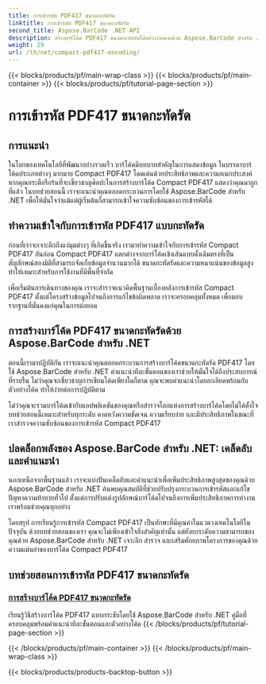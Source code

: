 ```yaml
---
title: การเข้ารหัส PDF417 ขนาดกะทัดรัด
linktitle: การเข้ารหัส PDF417 ขนาดกะทัดรัด
second_title: Aspose.BarCode .NET API
description: สร้างบาร์โค้ด PDF417 ขนาดกะทัดรัดได้อย่างง่ายดายด้วย Aspose.BarCode สำหรับ .NET ปฏิบัติตามคำแนะนำทีละขั้นตอนของเราเพื่อการเข้ารหัสที่มีประสิทธิภาพ พร้อมด้วยตัวอย่างโค้ด
weight: 29
url: /th/net/compact-pdf417-encoding/
---
```


{{< blocks/products/pf/main-wrap-class >}}
{{< blocks/products/pf/main-container >}}
{{< blocks/products/pf/tutorial-page-section >}}

# การเข้ารหัส PDF417 ขนาดกะทัดรัด


## การแนะนำ

ในโลกของเทคโนโลยีที่พัฒนาอย่างรวดเร็ว บาร์โค้ดมีบทบาทสำคัญในการแสดงข้อมูล ในบรรดาบาร์โค้ดประเภทต่างๆ มากมาย Compact PDF417 โดดเด่นด้วยประสิทธิภาพและความอเนกประสงค์ หากคุณกระตือรือร้นที่จะเชี่ยวชาญศิลปะในการสร้างบาร์โค้ด Compact PDF417 แสดงว่าคุณมาถูกที่แล้ว ในบทช่วยสอนนี้ เราจะแนะนำคุณตลอดกระบวนการโดยใช้ Aspose.BarCode สำหรับ .NET เพื่อให้มั่นใจว่าแม้แต่ผู้เริ่มต้นก็สามารถเข้าใจความซับซ้อนของการเข้ารหัสได้

## ทำความเข้าใจกับการเข้ารหัส PDF417 แบบกะทัดรัด

ก่อนที่เราจะเจาะลึกถึงแง่มุมต่างๆ ที่เกิดขึ้นจริง เรามาทำความเข้าใจกับการเข้ารหัส Compact PDF417 กันก่อน Compact PDF417 แตกต่างจากบาร์โค้ดเชิงเส้นแบบดั้งเดิมตรงที่เป็นสัญลักษณ์สองมิติที่สามารถจัดเก็บข้อมูลจำนวนมากได้ ขนาดกะทัดรัดและความหนาแน่นของข้อมูลสูงทำให้เหมาะสำหรับการใช้งานที่มีพื้นที่จำกัด

เพื่อเริ่มต้นการเดินทางของคุณ เราจะสำรวจแนวคิดพื้นฐานเบื้องหลังการเข้ารหัส Compact PDF417 ตั้งแต่โครงสร้างข้อมูลไปจนถึงการแก้ไขข้อผิดพลาด เราจะครอบคลุมทั้งหมด เพื่อมอบรากฐานที่มั่นคงแก่คุณในการต่อยอด

## การสร้างบาร์โค้ด PDF417 ขนาดกะทัดรัดด้วย Aspose.BarCode สำหรับ .NET

ตอนนี้เรามาปฏิบัติกัน เราจะแนะนำคุณตลอดกระบวนการสร้างบาร์โค้ดขนาดกะทัดรัด PDF417 โดยใช้ Aspose.BarCode สำหรับ .NET คำแนะนำทีละขั้นตอนของเราช่วยให้มั่นใจได้ถึงประสบการณ์ที่ราบรื่น ไม่ว่าคุณจะเชี่ยวชาญการเขียนโค้ดเพียงใดก็ตาม คุณจะพบคำแนะนำโดยละเอียดพร้อมกับตัวอย่างโค้ด ทำให้ง่ายต่อการปฏิบัติตาม

ไม่ว่าคุณจะรวมบาร์โค้ดเข้ากับแอปพลิเคชันของคุณหรือสำรวจโลกแห่งการสร้างบาร์โค้ดโดยไม่ได้ตั้งใจ บทช่วยสอนนี้เหมาะสำหรับทุกระดับ คาดหวังความชัดเจน ความเรียบง่าย และมีประสิทธิภาพในขณะที่เราสำรวจความซับซ้อนของการเข้ารหัส Compact PDF417

## ปลดล็อกพลังของ Aspose.BarCode สำหรับ .NET: เคล็ดลับและคำแนะนำ

นอกเหนือจากพื้นฐานแล้ว เราจะแบ่งปันเคล็ดลับและคำแนะนำเพื่อเพิ่มประสิทธิภาพสูงสุดของคุณด้วย Aspose.BarCode สำหรับ .NET ค้นพบคุณสมบัติที่ช่วยปรับปรุงกระบวนการเข้ารหัสและแก้ไขปัญหาความท้าทายทั่วไป ตั้งแต่การปรับแต่งรูปลักษณ์บาร์โค้ดไปจนถึงการเพิ่มประสิทธิภาพการทำงาน เราพร้อมช่วยคุณทุกอย่าง

โดยสรุป การเรียนรู้การเข้ารหัส Compact PDF417 เป็นทักษะที่มีคุณค่าในแวดวงเทคโนโลยีในปัจจุบัน ด้วยบทช่วยสอนของเรา คุณจะไม่เพียงเข้าใจสิ่งสำคัญเท่านั้น แต่ยังยกระดับความสามารถของคุณด้วย Aspose.BarCode สำหรับ .NET เจาะลึก สำรวจ และเสริมศักยภาพโครงการของคุณด้วยความแม่นยำของบาร์โค้ด Compact PDF417

## บทช่วยสอนการเข้ารหัส PDF417 ขนาดกะทัดรัด
### [การสร้างบาร์โค้ด PDF417 ขนาดกะทัดรัด](./compact-pdf417-basic-configuration/)
เรียนรู้วิธีสร้างบาร์โค้ด PDF417 แบบกระชับโดยใช้ Aspose.BarCode สำหรับ .NET คู่มือที่ครอบคลุมพร้อมคำแนะนำทีละขั้นตอนและตัวอย่างโค้ด
{{< /blocks/products/pf/tutorial-page-section >}}

{{< /blocks/products/pf/main-container >}}
{{< /blocks/products/pf/main-wrap-class >}}

{{< blocks/products/products-backtop-button >}}
